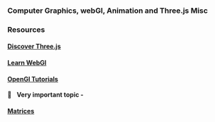 ### Computer Graphics, webGl, Animation and Three.js Misc

### Resources

#### [Discover Three.js](https://discoverthreejs.com/)

#### [Learn WebGl](http://learnwebgl.brown37.net/)

#### [OpenGl Tutorials](http://www.opengl-tutorial.org/)

:rocket: &nbsp; **Very important topic -**
#### [Matrices](http://www.opengl-tutorial.org/beginners-tutorials/tutorial-3-matrices/)
